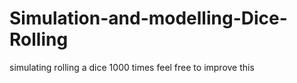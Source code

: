 # Simulation-and-modelling-Dice-Rolling
simulating rolling a dice 1000 times
feel free to improve this
